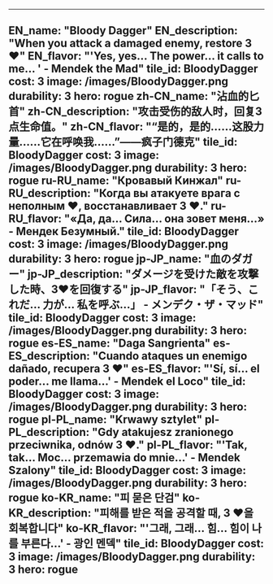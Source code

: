 ---

EN_name: "Bloody Dagger"
EN_description: "When you attack a damaged enemy, restore 3 ❤️"
EN_flavor: "'Yes, yes... The power... it calls to me... ' - Mendek the Mad"
tile_id: BloodyDagger
cost: 3
image: /images/BloodyDagger.png
durability: 3
hero: rogue
zh-CN_name: "沾血的匕首"
zh-CN_description: "攻击受伤的敌人时，回复3点生命值。"
zh-CN_flavor: "“是的，是的……这股力量……它在呼唤我……”——疯子门德克"
tile_id: BloodyDagger
cost: 3
image: /images/BloodyDagger.png
durability: 3
hero: rogue
ru-RU_name: "Кровавый Кинжал"
ru-RU_description: "Когда вы атакуете врага с неполным ❤️, восстанавливает 3 ❤️."
ru-RU_flavor: "«Да, да... Сила... она зовет меня...» - Мендек Безумный."
tile_id: BloodyDagger
cost: 3
image: /images/BloodyDagger.png
durability: 3
hero: rogue
jp-JP_name: "血のダガー"
jp-JP_description: "ダメージを受けた敵を攻撃した時、3❤️を回復する"
jp-JP_flavor: "「そう、これだ… 力が… 私を呼ぶ…」 - メンデク・ザ・マッド"
tile_id: BloodyDagger
cost: 3
image: /images/BloodyDagger.png
durability: 3
hero: rogue
es-ES_name: "Daga Sangrienta"
es-ES_description: "Cuando ataques un enemigo dañado, recupera 3 ❤️"
es-ES_flavor: "'Sí, sí... el poder... me llama...' - Mendek el Loco"
tile_id: BloodyDagger
cost: 3
image: /images/BloodyDagger.png
durability: 3
hero: rogue
pl-PL_name: "Krwawy sztylet"
pl-PL_description: "Gdy atakujesz zranionego przeciwnika, odnów 3 ❤️."
pl-PL_flavor: "'Tak, tak... Moc... przemawia do mnie...' - Mendek Szalony"
tile_id: BloodyDagger
cost: 3
image: /images/BloodyDagger.png
durability: 3
hero: rogue
ko-KR_name: "피 묻은 단검"
ko-KR_description: "피해를 받은 적을 공격할 때, 3 ❤️을 회복합니다"
ko-KR_flavor: "'그래, 그래... 힘... 힘이 나를 부른다...' - 광인 멘덱"
tile_id: BloodyDagger
cost: 3
image: /images/BloodyDagger.png
durability: 3
hero: rogue
---